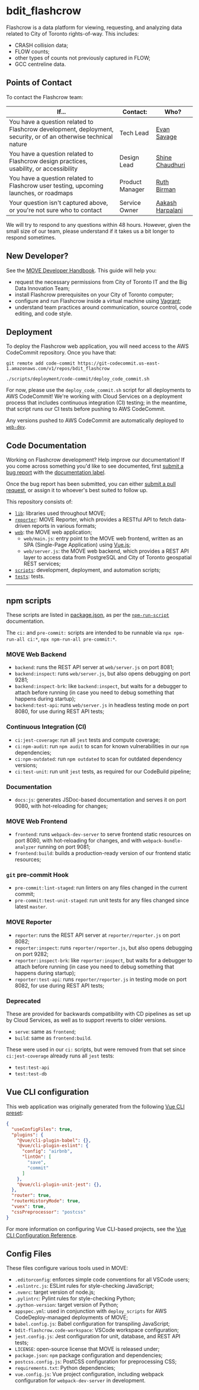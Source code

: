 # bdit_flashcrow

Flashcrow is a data platform for viewing, requesting, and analyzing data related to City of Toronto rights-of-way.  This includes:

- CRASH collision data;
- FLOW counts;
- other types of counts not previously captured in FLOW;
- GCC centreline data.

## Points of Contact

To contact the Flashcrow team:

| If... | Contact: | Who? |
| --- | --- | --- |
| You have a question related to Flashcrow development, deployment, security, or of an otherwise technical nature | Tech Lead | [Evan Savage](mailto:Evan.Savage@toronto.ca) |
| You have a question related to Flashcrow design practices, usability, or accessibility | Design Lead | [Shine Chaudhuri](Shine.Chaudhuri@toronto.ca) |
| You have a question related to Flashcrow user testing, upcoming launches, or roadmaps | Product Manager | [Ruth Birman](Ruth.Birman@toronto.ca) |
| Your question isn't captured above, or you're not sure who to contact | Service Owner | [Aakash Harpalani](mailto:Aakash.Harpalani@toronto.ca) |

We will try to respond to any questions within 48 hours.  However, given the small size of our team, please understand if it takes us a bit longer to respond sometimes.

## New Developer?

See the [MOVE Developer Handbook](https://www.notion.so/bditto/MOVE-Developer-Handbook-182de05ad8a94888b52ccc68093a497a).  This guide will help you:

- request the necessary permissions from City of Toronto IT and the Big Data Innovation Team;
- install Flashcrow prerequisites on your City of Toronto computer;
- configure and run Flashcrow inside a virtual machine using [Vagrant](https://www.vagrantup.com/);
- understand team practices around communication, source control, code editing, and code style.

## Deployment

To deploy the Flashcrow web application, you will need access to the AWS CodeCommit repository.  Once you have that:

```
git remote add code-commit https://git-codecommit.us-east-1.amazonaws.com/v1/repos/bdit_flashcrow

./scripts/deployment/code-commit/deploy_code_commit.sh
```

For now, please use the `deploy_code_commit.sh` script for all deployments to AWS CodeCommit!  We're working with Cloud Services on a deployment process that includes continuous integration (CI) testing; in the meantime, that script runs our CI tests before pushing to AWS CodeCommit.

Any versions pushed to AWS CodeCommit are automatically deployed to [`web-dev`](https://move.intra.dev-toronto.ca).

## Code Documentation

Working on Flashcrow development?  Help improve our documentation!  If you come across something you'd like to see documented, first [submit a bug report](https://github.com/CityofToronto/bdit_flashcrow/issues/new/choose) with the [documentation label](https://github.com/CityofToronto/bdit_flashcrow/labels/documentation).

Once the bug report has been submitted, you can either [submit a pull request](https://github.com/CityofToronto/bdit_flashcrow/pulls), or assign it to whoever's best suited to follow up.

This repository consists of:

- [`lib`](lib/README.md): libraries used throughout MOVE;
- [`reporter`](reporter/README.md): MOVE Reporter, which provides a RESTful API to fetch data-driven reports in various formats;
- [`web`](web/README.md): the MOVE web application;
  - `web/main.js`: entry point to the MOVE web frontend, written as an SPA (Single-Page Application) using [Vue.js](https://vuejs.org/);
  - `web/server.js`: the MOVE web backend, which provides a REST API layer to access data from PostgreSQL and City of Toronto geospatial REST services;
- [`scripts`](scripts/README.md): development, deployment, and automation scripts;
- [`tests`](tests/README.md): tests.

---

## npm scripts

These scripts are listed in [package.json](package.json), as per the [`npm-run-script`](https://docs.npmjs.com/cli/run-script) documentation.

The `ci:` and `pre-commit:` scripts are intended to be runnable via `npx npm-run-all ci:*`, `npx npm-run-all pre-commit:*`.

### MOVE Web Backend

- `backend`: runs the REST API server at `web/server.js` on port 8081;
- `backend:inspect`: runs `web/server.js`, but also opens debugging on port 9281;
- `backend:inspect-brk`: like `backend:inspect`, but waits for a debugger to attach before running (in case you need to debug something that happens during startup);
- `backend:test-api`: runs `web/server.js` in headless testing mode on port 8080, for use during REST API tests;

### Continuous Integration (CI)

- `ci:jest-coverage`: run all `jest` tests and compute coverage;
- `ci:npm-audit`: run `npm audit` to scan for known vulnerabilities in our `npm` dependencies;
- `ci:npm-outdated`: run `npm outdated` to scan for outdated dependency versions;
- `ci:test-unit`: run unit `jest` tests, as required for our CodeBuild pipeline;

### Documentation

- `docs:js`: generates JSDoc-based documentation and serves it on port 9080, with hot-reloading for changes;

### MOVE Web Frontend

- `frontend`: runs `webpack-dev-server` to serve frontend static resources on port 8080, with hot-reloading for changes, and with `webpack-bundle-analyzer` running on port 9081;
- `frontend:build`: builds a production-ready version of our frontend static resources;

### `git` pre-commit Hook

- `pre-commit:lint-staged`: run linters on any files changed in the current commit;
- `pre-commit:test-unit-staged`: run unit tests for any files changed since latest `master`.

### MOVE Reporter

- `reporter`: runs the REST API server at `reporter/reporter.js` on port 8082;
- `reporter:inspect`: runs `reporter/reporter.js`, but also opens debugging on port 9282;
- `reporter:inspect-brk`: like `reporter:inspect`, but waits for a debugger to attach before running (in case you need to debug something that happens during startup);
- `reporter:test-api`: runs `reporter/reporter.js` in testing mode on port 8082, for use during REST API tests;

### Deprecated

These are provided for backwards compatibility with CD pipelines as set up by Cloud Services, as well as to support reverts to older versions.

- `serve`: same as `frontend`;
- `build`: same as `frontend:build`.

These were used in our `ci:` scripts, but were removed from that set since `ci:jest-coverage` already runs all `jest` tests:

- `test:test-api`
- `test:test-db`

## Vue CLI configuration

This web application was originally generated from the following [Vue CLI preset](https://cli.vuejs.org/guide/creating-a-project.html#vue-create):

```json
{
  "useConfigFiles": true,
  "plugins": {
    "@vue/cli-plugin-babel": {},
    "@vue/cli-plugin-eslint": {
      "config": "airbnb",
      "lintOn": [
        "save",
        "commit"
      ]
    },
    "@vue/cli-plugin-unit-jest": {},
  },
  "router": true,
  "routerHistoryMode": true,
  "vuex": true,
  "cssPreprocessor": "postcss"
}
```

For more information on configuring Vue CLI-based projects, see the [Vue CLI Configuration Reference](https://cli.vuejs.org/config/).

## Config Files

These files configure various tools used in MOVE:

- `.editorconfig`: enforces simple code conventions for all VSCode users;
- `.eslintrc.js`: ESLint rules for style-checking JavaScript;
- `.nvmrc`: target version of node.js;
- `.pylintrc`: Pylint rules for style-checking Python;
- `.python-version`: target version of Python;
- `appspec.yml`: used in conjunction with `deploy_scripts` for AWS CodeDeploy-managed deployments of MOVE;
- `babel.config.js`: Babel configuration for transpiling JavaScript;
- `bdit-flashcrow.code-workspace`: VSCode workspace configuration;
- `jest.config.js`: Jest configuration for unit, database, and REST API tests;
- `LICENSE`: open-source license that MOVE is released under;
- `package.json`: `npm` package configuration and dependencies;
- `postcss.config.js`: PostCSS configuration for preprocessing CSS;
- `requirements.txt`: Python dependencies;
- `vue.config.js`: Vue project configuration, including webpack configuration for `webpack-dev-server` in development.
